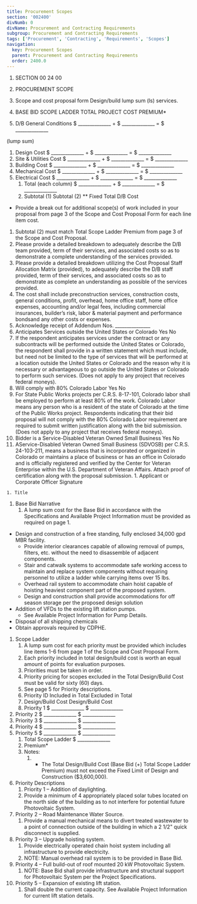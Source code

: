 ```yaml
---
title: Procurement Scopes
section: '002400'
divNumb: 0
divName: Procurement and Contracting Requirements
subgroup: Procurement and Contracting Requirements
tags: ['Procurement', 'Contracting', 'Requirements', 'Scopes']
navigation:
  key: Procurement Scopes
  parent: Procurement and Contracting Requirements
  order: 2400.0
---
```


   1. SECTION 00 24 00
   1. PROCUREMENT SCOPE
   1. Scope and cost proposal form Design/build lump sum (ls) services.
   1. BASE BID SCOPE LADDER TOTAL PROJECT COST PREMIUM*

   1. D/B General Conditions $ \_\_\_\_\_\_\_\_\_\_\_\_\_\_ + $ \_\_\_\_\_\_\_\_\_\_\_\_\_\_ = $ \_\_\_\_\_\_\_\_\_\_\_\_\_\_

 (lump sum)
   1. Design Cost $ \_\_\_\_\_\_\_\_\_\_\_\_\_\_ + $ \_\_\_\_\_\_\_\_\_\_\_\_\_\_ = $ \_\_\_\_\_\_\_\_\_\_\_\_\_\_
2. Site & Utilities Cost $ \_\_\_\_\_\_\_\_\_\_\_\_\_\_ + $ \_\_\_\_\_\_\_\_\_\_\_\_\_\_ = $ \_\_\_\_\_\_\_\_\_\_\_\_\_\_
3. Building Cost $ \_\_\_\_\_\_\_\_\_\_\_\_\_\_ + $ \_\_\_\_\_\_\_\_\_\_\_\_\_\_ = $ \_\_\_\_\_\_\_\_\_\_\_\_\_\_
4. Mechanical Cost $ \_\_\_\_\_\_\_\_\_\_\_\_\_\_ + $ \_\_\_\_\_\_\_\_\_\_\_\_\_\_ = $ \_\_\_\_\_\_\_\_\_\_\_\_\_\_
5. Electrical Cost $ \_\_\_\_\_\_\_\_\_\_\_\_\_\_ + $ \_\_\_\_\_\_\_\_\_\_\_\_\_\_ = $ \_\_\_\_\_\_\_\_\_\_\_\_\_\_
    1. Total (each column) $ \_\_\_\_\_\_\_\_\_\_\_\_\_\_ + $ \_\_\_\_\_\_\_\_\_\_\_\_\_\_ = $ \_\_\_\_\_\_\_\_\_\_\_\_\_\_ 
    1. Subtotal (1) Subtotal (2) ** Fixed Total D/B Cost

* Provide a break out for additional scope(s) of work included in your proposal from page 3 of the Scope and Cost Proposal Form for each line item cost.
1.  Subtotal (2) must match Total Scope Ladder Premium from page 3 of the Scope and Cost Proposal.
   1. Please provide a detailed breakdown to adequately describe the D/B team provided, term of their services, and associated costs so as to demonstrate a complete understanding of the services provided.
   1. Please provide a detailed breakdown utilizing the Cost Proposal Staff Allocation Matrix (provided), to adequately describe the D/B staff provided, term of their services, and associated costs so as to demonstrate as complete an understanding as possible of the services provided.
   1. The cost shall include preconstruction services, construction costs, general conditions, profit, overhead, home office staff, home office expenses, accounting and/or legal fees, including commercial insurances, builder’s risk, labor & material payment and performance bondsand any other costs or expenses.
   1. Acknowledge receipt of Addendum Nos. \_\_\_\_\_\_\_\_\_\_\_\_\_\_\_
   1. Anticipates Services outside the United States or Colorado Yes No
   1. If the respondent anticipates services under the contract or any subcontracts will be performed outside the United States or Colorado, the respondent shall provide in a written statement which must include, but need not be limited to the type of services that will be performed at a location outside the United States or Colorado and the reason why it is necessary or advantageous to go outside the United States or Colorado to perform such services. (Does not apply to any project that receives federal moneys).
   1. Will comply with 80% Colorado Labor Yes No
   1. For State Public Works projects per C.R.S. 8-17-101, Colorado labor shall be employed to perform at least 80% of the work. Colorado Labor means any person who is a resident of the state of Colorado at the time of the Public Works project. Respondents indicating that their bid proposal will not comply with the 80% Colorado Labor requirement are required to submit written justification along with the bid submission. (Does not apply to any project that receives federal moneys).
   1. Bidder is a Service-Disabled Veteran Owned Small Business Yes No
   1. AService-Disabled Veteran Owned Small Business (SDVOSB) per C.R.S. 24-103-211, means a business that is incorporated or organized in Colorado or maintains a place of business or has an office in Colorado and is officially registered and verified by the Center for Veteran Enterprise within the U.S. Department of Veteran Affairs. Attach proof of certification along with the proposal submission. 
    1. Applicant or Corporate Officer Signature

    1. Title
1. Base Bid Narrative
   1. A lump sum cost for the Base Bid in accordance with the Specifications and Available Project Information must be provided as required on page 1.

* Design and construction of a free standing, fully enclosed 34,000 gpd MBR facility.
	+ Provide interior clearances capable of allowing removal of pumps, filters, etc. without the need to disassemble of adjacent components.
	+ Stair and catwalk systems to accommodate safe working access to maintain and replace system components without requiring personnel to utilize a ladder while carrying items over 15 lbs.
	+ Overhead rail system to accommodate chain hoist capable of hoisting heaviest component part of the proposed system.
	+ Design and construction shall provide accommodations for off season storage per the proposed design solution
* Addition of VFDs to the existing lift station pumps. 
	+ See Available Project Information for Pump Details.
* Disposal of all shipping chemicals
* Obtain approvals required by CDPHE. 
1. Scope Ladder
   1. A lump sum cost for each priority must be provided which includes line items 1-6 from page 1 of the Scope and Cost Proposal Form.
   1. Each priority included in total design/build cost is worth an equal amount of points for evaluation purposes.
   1. Priorities must be taken in order.
   1. Priority pricing for scopes excluded in the Total Design/Build Cost must be valid for sixty (60) days.
   1. See page 5 for Priority descriptions.
    1. Priority ID Included in Total Excluded in Total 
    1. Design/Build Cost Design/Build Cost 
   1. Priority 1 $ \_\_\_\_\_\_\_\_\_\_\_\_\_\_ $ \_\_\_\_\_\_\_\_\_\_\_\_\_\_
2. Priority 2 $ \_\_\_\_\_\_\_\_\_\_\_\_\_\_ $ \_\_\_\_\_\_\_\_\_\_\_\_\_\_ 
3. Priority 3 $ \_\_\_\_\_\_\_\_\_\_\_\_\_\_ $ \_\_\_\_\_\_\_\_\_\_\_\_\_\_ 
4. Priority 4 $ \_\_\_\_\_\_\_\_\_\_\_\_\_\_ $ \_\_\_\_\_\_\_\_\_\_\_\_\_\_ 
5. Priority 5 $ \_\_\_\_\_\_\_\_\_\_\_\_\_\_ $ \_\_\_\_\_\_\_\_\_\_\_\_\_\_ 
   1. Total Scope Ladder $ \_\_\_\_\_\_\_\_\_\_\_\_\_\_
   1. Premium*
   1. Notes:
         1. * The Total Design/Build Cost (Base Bid (+) Total Scope Ladder Premium) must not exceed the Fixed Limit of Design and Construction ($3,600,000).
1. Priority Descriptions
   1. Priority 1 – Addition of daylighting. 
	1. Provide a minimum of 4 appropriately placed solar tubes located on the north side of the building as to not interfere for potential future Photovoltaic System.
2. Priority 2 – Road Maintenance Water Source.
	1. Provide a manual mechanical means to divert treated wastewater to a point of connection outside of the building in which a 2 1/2" quick disconnect is supplied.
3. Priority 3 – Upgrade hoisting system.
	1. Provide electrically operated chain hoist system including all infrastructure to provide electricity.
	2. NOTE: Manual overhead rail system is to be provided in Base Bid.
4. Priority 4 – Full build-out of roof mounted 20 kW Photovoltaic System.
	1. NOTE: Base Bid shall provide infrastructure and structural support for Photovoltaic System per the Project Specifications.
5. Priority 5 – Expansion of existing lift station.
	1. Shall double the current capacity. See Available Project Information for current lift station details.


